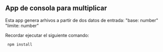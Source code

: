 

## App de consola para multiplicar

Esta app genera arhivos a partir de dos datos de entrada: "base: number" "limite: number"

Recordar ejecutar el siguiente comando:

```
 npm install 
 ```